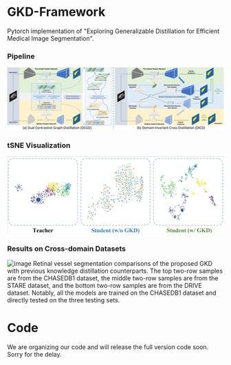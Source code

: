 # GKD-Framework
Pytorch implementation of "Exploring Generalizable Distillation for Efficient Medical Image Segmentation".
### Pipeline
![image](https://github.com/XingqunQi-lab/GKD-Framework/blob/main/image/merged_framework.png)
### tSNE Visualization
![image](https://github.com/XingqunQi-lab/GKD-Framework/blob/main/image/tSNE.png)
### Results on Cross-domain Datasets
![image](https://github.com/XingqunQi-lab/GKD-Framework/blob/main/image/vessel_results.png)
Retinal vessel segmentation comparisons of the proposed GKD with previous knowledge distillation counterparts. 
The top two-row samples are from the CHASEDB1 dataset, the middle two-row samples are from the STARE dataset, and the bottom two-row samples are from the DRIVE dataset.
Notably, all the models are trained on the CHASEDB1 dataset and directly tested on the three testing sets.
# Code
We are organizing our code and will release the full version code soon. Sorry for the delay.

